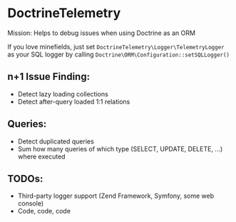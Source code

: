 DoctrineTelemetry
=================

Mission: Helps to debug issues when using Doctrine as an ORM

If you love minefields, just set `DoctrineTelemetry\Logger\TelemetryLogger` as your SQL logger by calling `Doctrine\ORM\Configuration::setSQLLogger()`

n+1 Issue Finding:
------------------

 - Detect lazy loading collections
 - Detect after-query loaded 1:1 relations


Queries:
--------
 - Detect duplicated queries
 - Sum how many queries of which type (SELECT, UPDATE, DELETE, ...) where executed


TODOs:
------
 - Third-party logger support (Zend Framework, Symfony, some web console)
 - Code, code, code
